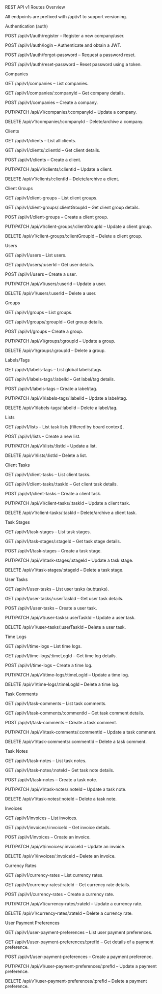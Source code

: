 REST API v1 Routes Overview

All endpoints are prefixed with /api/v1 to support versioning.

Authentication (auth)

POST /api/v1/auth/register – Register a new company/user.

POST /api/v1/auth/login – Authenticate and obtain a JWT.

POST /api/v1/auth/forgot-password – Request a password reset.

POST /api/v1/auth/reset-password – Reset password using a token.

Companies

GET /api/v1/companies – List companies.

GET /api/v1/companies/:companyId – Get company details.

POST /api/v1/companies – Create a company.

PUT/PATCH /api/v1/companies/:companyId – Update a company.

DELETE /api/v1/companies/:companyId – Delete/archive a company.

Clients

GET /api/v1/clients – List all clients.

GET /api/v1/clients/:clientId – Get client details.

POST /api/v1/clients – Create a client.

PUT/PATCH /api/v1/clients/:clientId – Update a client.

DELETE /api/v1/clients/:clientId – Delete/archive a client.

Client Groups

GET /api/v1/client-groups – List client groups.

GET /api/v1/client-groups/:clientGroupId – Get client group details.

POST /api/v1/client-groups – Create a client group.

PUT/PATCH /api/v1/client-groups/:clientGroupId – Update a client group.

DELETE /api/v1/client-groups/:clientGroupId – Delete a client group.

Users

GET /api/v1/users – List users.

GET /api/v1/users/:userId – Get user details.

POST /api/v1/users – Create a user.

PUT/PATCH /api/v1/users/:userId – Update a user.

DELETE /api/v1/users/:userId – Delete a user.

Groups

GET /api/v1/groups – List groups.

GET /api/v1/groups/:groupId – Get group details.

POST /api/v1/groups – Create a group.

PUT/PATCH /api/v1/groups/:groupId – Update a group.

DELETE /api/v1/groups/:groupId – Delete a group.

Labels/Tags

GET /api/v1/labels-tags – List global labels/tags.

GET /api/v1/labels-tags/:labelId – Get label/tag details.

POST /api/v1/labels-tags – Create a label/tag.

PUT/PATCH /api/v1/labels-tags/:labelId – Update a label/tag.

DELETE /api/v1/labels-tags/:labelId – Delete a label/tag.

Lists

GET /api/v1/lists – List task lists (filtered by board context).

POST /api/v1/lists – Create a new list.

PUT/PATCH /api/v1/lists/:listId – Update a list.

DELETE /api/v1/lists/:listId – Delete a list.

Client Tasks

GET /api/v1/client-tasks – List client tasks.

GET /api/v1/client-tasks/:taskId – Get client task details.

POST /api/v1/client-tasks – Create a client task.

PUT/PATCH /api/v1/client-tasks/:taskId – Update a client task.

DELETE /api/v1/client-tasks/:taskId – Delete/archive a client task.

Task Stages

GET /api/v1/task-stages – List task stages.

GET /api/v1/task-stages/:stageId – Get task stage details.

POST /api/v1/task-stages – Create a task stage.

PUT/PATCH /api/v1/task-stages/:stageId – Update a task stage.

DELETE /api/v1/task-stages/:stageId – Delete a task stage.

User Tasks

GET /api/v1/user-tasks – List user tasks (subtasks).

GET /api/v1/user-tasks/:userTaskId – Get user task details.

POST /api/v1/user-tasks – Create a user task.

PUT/PATCH /api/v1/user-tasks/:userTaskId – Update a user task.

DELETE /api/v1/user-tasks/:userTaskId – Delete a user task.

Time Logs

GET /api/v1/time-logs – List time logs.

GET /api/v1/time-logs/:timeLogId – Get time log details.

POST /api/v1/time-logs – Create a time log.

PUT/PATCH /api/v1/time-logs/:timeLogId – Update a time log.

DELETE /api/v1/time-logs/:timeLogId – Delete a time log.

Task Comments

GET /api/v1/task-comments – List task comments.

GET /api/v1/task-comments/:commentId – Get task comment details.

POST /api/v1/task-comments – Create a task comment.

PUT/PATCH /api/v1/task-comments/:commentId – Update a task comment.

DELETE /api/v1/task-comments/:commentId – Delete a task comment.

Task Notes

GET /api/v1/task-notes – List task notes.

GET /api/v1/task-notes/:noteId – Get task note details.

POST /api/v1/task-notes – Create a task note.

PUT/PATCH /api/v1/task-notes/:noteId – Update a task note.

DELETE /api/v1/task-notes/:noteId – Delete a task note.

Invoices

GET /api/v1/invoices – List invoices.

GET /api/v1/invoices/:invoiceId – Get invoice details.

POST /api/v1/invoices – Create an invoice.

PUT/PATCH /api/v1/invoices/:invoiceId – Update an invoice.

DELETE /api/v1/invoices/:invoiceId – Delete an invoice.

Currency Rates

GET /api/v1/currency-rates – List currency rates.

GET /api/v1/currency-rates/:rateId – Get currency rate details.

POST /api/v1/currency-rates – Create a currency rate.

PUT/PATCH /api/v1/currency-rates/:rateId – Update a currency rate.

DELETE /api/v1/currency-rates/:rateId – Delete a currency rate.

User Payment Preferences

GET /api/v1/user-payment-preferences – List user payment preferences.

GET /api/v1/user-payment-preferences/:prefId – Get details of a payment preference.

POST /api/v1/user-payment-preferences – Create a payment preference.

PUT/PATCH /api/v1/user-payment-preferences/:prefId – Update a payment preference.

DELETE /api/v1/user-payment-preferences/:prefId – Delete a payment preference.
